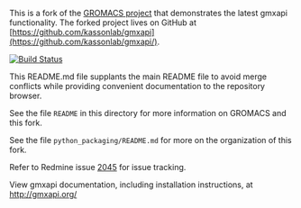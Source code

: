 This is a fork of the [GROMACS project](http://www.gromacs.org/) that demonstrates the latest
gmxapi functionality.
The forked project lives on GitHub at 
[https://github.com/kassonlab/gmxapi](https://github.com/kassonlab/gmxapi/).

[![Build Status](https://travis-ci.com/kassonlab/gmxapi.svg?branch=master)](https://travis-ci.com/kassonlab/gmxapi)

This README.md file supplants the main README file to avoid merge conflicts while 
providing convenient documentation to the repository browser.

See the file `README` in this directory for more information on GROMACS and this fork.

See the file `python_packaging/README.md` for more on the organization of this fork.

Refer to Redmine issue [2045](https://redmine.gromacs.org/issues/2045) for issue
tracking.

View gmxapi documentation, including installation instructions,
at http://gmxapi.org/
